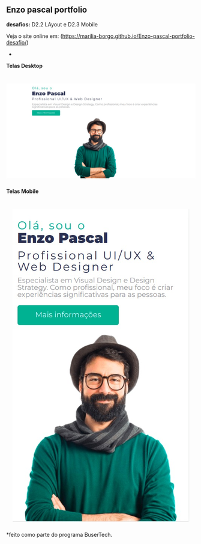 ## Enzo pascal portfolio
**desafios:** D2.2 LAyout e D2.3 Mobile

Veja o site online em: (https://marilia-borgo.github.io/Enzo-pascal-portfolio-desafio/)

*
**Telas Desktop** 
<h1 align="center">
  <img alt="página home" title="página home" src="./src/images/layout-desktop.jpeg" />
 </h1>

**Telas Mobile**
<h1 align="center">
  <img alt="página home" title="página home" src="./src/images/layout-mobile.jpeg" />
 </h1>
 
 
 *feito como parte do programa BuserTech.
